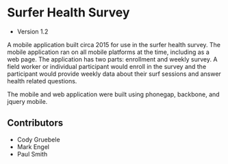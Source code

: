 # Surfer Health Survey
- Version 1.2

A mobile application built circa 2015 for use in the surfer health survey. The mobile application ran on all mobile platforms at the time, including as a web page. The application has two parts: enrollment and weekly survey. A field worker or individual participant would enroll in the survey and the participant would provide weekly data about their surf sessions and answer health related questions.

The mobile and web application were built using phonegap, backbone, and jquery mobile. 

## Contributors

- Cody Gruebele
- Mark Engel
- Paul Smith
